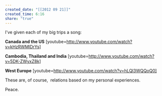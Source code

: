 ```yaml
---
created_date: "[[2012 09 21]]"
created_time: 6:16
share: "true"
---
```

I've given each of my big trips a song:

**Canada and the US** [youtube=http://www.youtube.com/watch?v=kHzRWMlDrYs]

**Cambodia, Thailand and India** [youtube=http://www.youtube.com/watch?v=5DK-ZWyxZ8k]

**West Europe** [youtube=http://www.youtube.com/watch?v=hLQl3WQQoQ0]

These are, of course,  relations based on my personal experiences.

Peace.